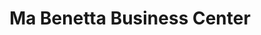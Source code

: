 ---
title: "Ma Benetta Business Center"
url: /ganta/ma-benetta-business-center/
shop: Spirituosen
---